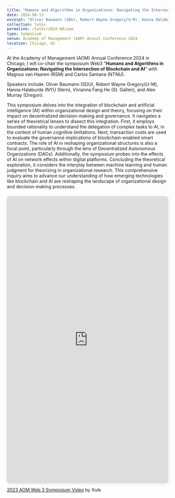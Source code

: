 ```yaml
---
title: "Humans and Algorithms in Organizations: Navigating the Intersection of Blockchain and AI"
date: 2024-08-13
excerpt: "Oliver Baumann (SDU), Robert Wayne Gregory(U-M), Hanna Halaburda (NYU Stern), Vivianna Fang He (St. Gallen), and Alex Murray (Oregon)"
collection: talks
permalink: /talks/2024-08/aom
type: Symposium
venue: Academy of Management (AOM) Annual Conference 2024
location: Chicago, US
---
```


At the Academy of Management (AOM) Annual Conference 2024 in Chicago, I will co-chair the symposium Web3 "**Humans and Algorithms in Organizations: Navigating the Intersection of Blockchain and AI**" with Magnus van Haaren (RSM) and Carlos Santana (NTNU).

Speakers include: Oliver Baumann (SDU), Robert Wayne Gregory(U-M), Hanna Halaburda (NYU Stern), Vivianna Fang He (St. Gallen), and Alex Murray (Oregon).

This symposium delves into the integration of blockchain and artificial intelligence (AI) within organizational design and theory, focusing on their impact on decentralized decision-making and governance. It navigates a series of theoretical lenses to dissect this integration. First, it employs bounded rationality to understand the delegation of complex tasks to AI, in the context of human cognitive limitations. Next, transaction costs are used to evaluate the governance implications of blockchain-enabled smart contracts. The role of AI in reshaping organizational structures is also a focal point, particularly through the lens of Decentralized Autonomous Organizations (DAOs). Additionally, the symposium probes into the effects of AI on network effects within digital platforms. Concluding the theoretical exploration, it considers the interplay between machine learning and human judgment for theorizing in organizational research. This comprehensive inquiry aims to advance our understanding of how emerging technologies like blockchain and AI are reshaping the landscape of organizational design and decision-making processes.

<div style="position: relative; width: 100%; height: 0; padding-top: 177.7778%;
 padding-bottom: 0; box-shadow: 0 2px 8px 0 rgba(63,69,81,0.16); margin-top: 1.6em; margin-bottom: 0.9em; overflow: hidden;
 border-radius: 8px; will-change: transform;">
  <iframe loading="lazy" style="position: absolute; width: 100%; height: 100%; top: 0; left: 0; border: none; padding: 0;margin: 0;"
    src="https:&#x2F;&#x2F;www.canva.com&#x2F;design&#x2F;DAGFBz0py1Y&#x2F;WApoTnpwa8Hi3QqCg2Td0g&#x2F;watch?embed" allowfullscreen="allowfullscreen" allow="fullscreen">
  </iframe>
</div>
<a href="https:&#x2F;&#x2F;www.canva.com&#x2F;design&#x2F;DAGFBz0py1Y&#x2F;WApoTnpwa8Hi3QqCg2Td0g&#x2F;watch?utm_content=DAGFBz0py1Y&amp;utm_campaign=designshare&amp;utm_medium=embeds&amp;utm_source=link" target="_blank" rel="noopener">2023 AOM Web 3 Symposium Video</a> by Xule